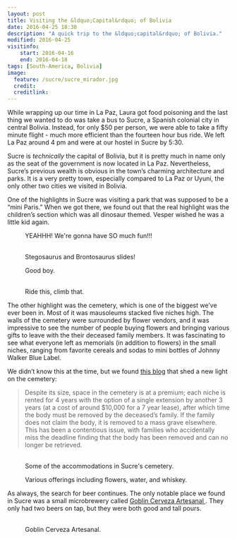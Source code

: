 ```yaml
---
layout: post
title: Visiting the &ldquo;Capital&rdquo; of Bolivia 
date: 2016-04-25 18:30
description: "A quick trip to the &ldquo;capital&rdquo; of Bolivia."
modified: 2016-04-25
visitinfo:
    start: 2016-04-16
    end: 2016-04-18
tags: [South-America, Bolivia]
image:
  feature: /sucre/sucre_mirador.jpg
  credit: 
  creditlink:
---
```


While wrapping up our time in La Paz, Laura got food poisoning and the last thing we wanted to do was take a bus to Sucre, a Spanish colonial city in central Bolivia. Instead, for only $50 per person, we were able to take a fifty minute flight - much more efficient than the fourteen hour bus ride. We left La Paz around 4 pm and were at our hostel in Sucre by 5:30. 

Sucre is *technically* the capital of Bolivia, but it is pretty much in name only as the seat of the government is now located in La Paz. Nevertheless, Sucre’s previous wealth is obvious in the town’s charming architecture and parks. It is a very pretty town, especially compared to La Paz or Uyuni, the only other two cities we visited in Bolivia.

One of the highlights in Sucre was visiting a park that was supposed to be a “mini Paris.” When we got there, we found out that the real highlight was the children’s section which was all dinosaur themed. Vesper wished he was a little kid again.
<figure>
    <a href="/images/sucre/teerex_handhold.jpg"><img src="/images/sucre/teerex_handhold.jpg" alt=""></a>
    <figcaption>YEAHHH! We're gonna have SO much fun!!!</figcaption>
</figure>
<figure class="half">
    <a href="/images/sucre/stegosaurus_slide.jpg"><img src="/images/sucre/stegosaurus_slide.jpg" alt=""></a>
    <a href="/images/sucre/brontosaurus_slide.jpg"><img src="/images/sucre/brontosaurus_slide.jpg" alt=""></a>
    <figcaption>Stegosaurus and Brontosaurus slides!</figcaption>
</figure>
<figure>
    <a href="/images/sucre/petting_zoo.jpg"><img src="/images/sucre/petting_zoo.jpg" alt=""></a>
    <figcaption>Good boy.</figcaption>
</figure>
<figure class="half">
    <a href="/images/sucre/teter_totter.jpg"><img src="/images/sucre/teter_totter.jpg" alt=""></a>
    <a href="/images/sucre/fake_eiffel_tower.jpg"><img src="/images/sucre/fake_eiffel_tower.jpg" alt=""></a>
    <figcaption>Ride this, climb that.</figcaption>
</figure>

The other highlight was the cemetery, which is one of the biggest we’ve ever been in. Most of it was mausoleums stacked five niches high. The walls of the cemetery were surrounded by flower vendors, and it was impressive to see the number of people buying flowers and bringing various gifts to leave with the their deceased family members. It was fascinating to see what everyone left as memorials (in addition to flowers) in the small niches, ranging from favorite cereals and sodas to mini bottles of Johnny Walker Blue Label.

We didn’t know this at the time, but we found [this blog](http://www.sucrelife.com/sucres-general-cemetery/) that shed a new light on the cemetery:

> Despite its size, space in the cemetery is at a premium; each niche is rented for 4 years with the option of a single extension by another 3 years (at a cost of around $10,000 for a 7 year lease), after which time the body must be removed by the deceased’s family. If the family does not claim the body, it is removed to a mass grave elsewhere. This has been a contentious issue, with families who accidentally miss the deadline finding that the body has been removed and can no longer be retrieved.

<figure class="half">
    <a href="/images/sucre/cemetary_ground.jpg"><img src="/images/sucre/cemetary_ground.jpg" alt=""></a>
    <a href="/images/sucre/cemetary_rows.jpg"><img src="/images/sucre/cemetary_rows.jpg" alt=""></a>
    <figcaption>Some of the accommodations in Sucre's cemetery.</figcaption>
</figure>
<figure>
    <a href="/images/sucre/cemetary_offering.jpg"><img src="/images/sucre/cemetary_offering.jpg" alt=""></a>
    <figcaption>Various offerings including flowers, water, and whiskey.</figcaption>
</figure>

As always, the search for beer continues. The only notable place we found in Sucre was a small microbrewery called [Goblin Cerveza Artesanal
](https://www.facebook.com/goblincervezaartesanal). They only had two beers on tap, but they were both good and tall pours.
<figure class="half">
    <a href="/images/sucre/goblin_beer.jpg"><img src="/images/sucre/goblin_beer.jpg" alt=""></a>
    <a href="/images/sucre/goblin_art.jpg"><img src="/images/sucre/goblin_art.jpg" alt=""></a>
    <figcaption>Goblin Cerveza Artesanal.</figcaption>
</figure>
